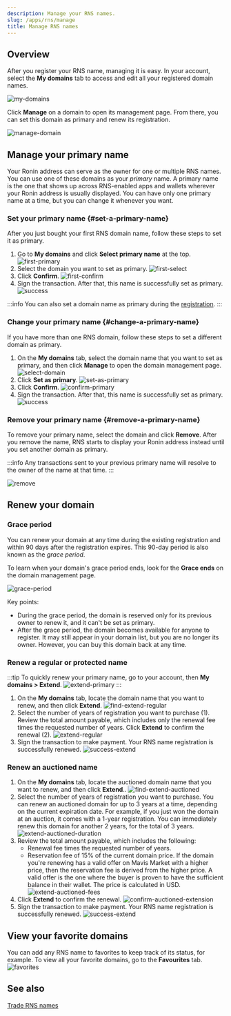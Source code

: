 ```yaml
---
description: Manage your RNS names.
slug: /apps/rns/manage
title: Manage RNS names
---
```


## Overview

After you register your RNS name, managing it is easy. In your account, select the **My domains** tab to access and edit all your registered domain names.

![my-domains](../assets/manage/my-domains.png)

Click **Manage** on a domain to open its management page. From there, you can set this domain as primary and renew its registration.

![manage-domain](../assets/manage/manage-domain.png)

## Manage your primary name

Your Ronin address can serve as the owner for one or multiple RNS names. You can use one of these domains as your *primary* name. A primary name is the one that shows up across RNS-enabled apps and wallets wherever your Ronin address is usually displayed. You can have only one primary name at a time, but you can change it whenever you want.

### Set your primary name {#set-a-primary-name}

After you just bought your first RNS domain name, follow these steps to set it as primary.

1. Go to **My domains** and click **Select primary name** at the top.
![first-primary](../assets/manage/first-primary.png)
1. Select the domain you want to set as primary.
![first-select](../assets/manage/first-select.png)
1. Click **Confirm**.
![first-confirm](../assets/manage/confirm-primary.png)
1. Sign the transaction. After that, this name is successfully set as primary.
![success](../assets/manage/success-set-as-primary.png)

:::info
You can also set a domain name as primary during the [registration](./register/regular.md).
:::

### Change your primary name {#change-a-primary-name}

If you have more than one RNS domain, follow these steps to set a different domain as primary.

1. On the **My domains** tab, select the domain name that you want to set as primary, and then click **Manage** to open the domain management page.
![select-domain](../assets/manage/select-domain.png)
1. Click **Set as primary**.
![set-as-primary](../assets/manage/set-as-primary.png)
1. Click **Confirm**.
![confirm-primary](../assets/manage/confirm-primary.png)
1. Sign the transaction. After that, this name is successfully set as primary.
![success](../assets/manage/success-set-as-primary.png)

### Remove your primary name {#remove-a-primary-name}

To remove your primary name, select the domain and click **Remove**. After you remove the name, RNS starts to display your Ronin address instead until you set another domain as primary.

:::info
Any transactions sent to your previous primary name will resolve to the owner of the name at that time.
:::

![remove](../assets/manage/remove-primary.png)

## Renew your domain

### Grace period

You can renew your domain at any time during the existing registration and within 90 days after the registration expires. This 90-day period is also known as the *grace period*.

To learn when your domain's grace period ends, look for the **Grace ends** on the domain management page.

![grace-period](../assets/manage/grace-period.png)

Key points:

* During the grace period, the domain is reserved only for its previous owner to renew it, and it can't be set as primary.
* After the grace period, the domain becomes available for anyone to register. It may still appear in your domain list, but you are no longer its owner. However, you can buy this domain back at any time.

### Renew a regular or protected name

:::tip
To quickly renew your primary name, go to your account, then **My domains > Extend**.
![extend-primary](../assets/manage/extend-primary.png)
:::

1. On the **My domains** tab, locate the domain name that you want to renew, and then click **Extend**.
![find-extend-regular](../assets/manage/find-extend-regular.png)
1. Select the number of years of registration you want to purchase (1). Review the total amount payable, which includes only the renewal fee times the requested number of years. Click **Extend** to confirm the renewal (2).
![extend-regular](../assets/manage/extend-regular.png)
1. Sign the transaction to make payment. Your RNS name registration is successfully renewed.
![success-extend](../assets/manage/success-extend.png)

### Renew an auctioned name

1. On the **My domains** tab, locate the auctioned domain name that you want to renew, and then click **Extend**..
![find-extend-auctioned](../assets/manage/find-extend-auctioned.png)
1. Select the number of years of registration you want to purchase. You can renew an auctioned domain for up to 3 years at a time, depending on the current expiration date. For example, if you just won the domain at an auction, it comes with a 1-year registration. You can immediately renew this domain for another 2 years, for the total of 3 years.
![extend-auctioned-duration](../assets/manage/extend-auctioned-duration.png)
1. Review the total amount payable, which includes the following:
   * Renewal fee times the requested number of years.
   * Reservation fee of 15% of the current domain price. If the domain you're renewing has a valid offer on Mavis Market with a higher price, then the reservation fee is derived from the higher price. A valid offer is the one where the buyer is proven to have the sufficient balance in their wallet. The price is calculated in USD.
![extend-auctioned-fees](../assets/manage/extend-auctioned-fees.png)
1. Click **Extend** to confirm the renewal.
![confirm-auctioned-extension](../assets/manage/confirm-extend-auctioned.png)
1. Sign the transaction to make payment. Your RNS name registration is successfully renewed.
![success-extend](../assets/manage/success-extend.png)

## View your favorite domains

You can add any RNS name to favorites to keep track of its status, for example. To view all your favorite domains, go to the **Favourites** tab.
![favorites](../assets/manage/favorites.png)

## See also

[Trade RNS names](trade.mdx)
